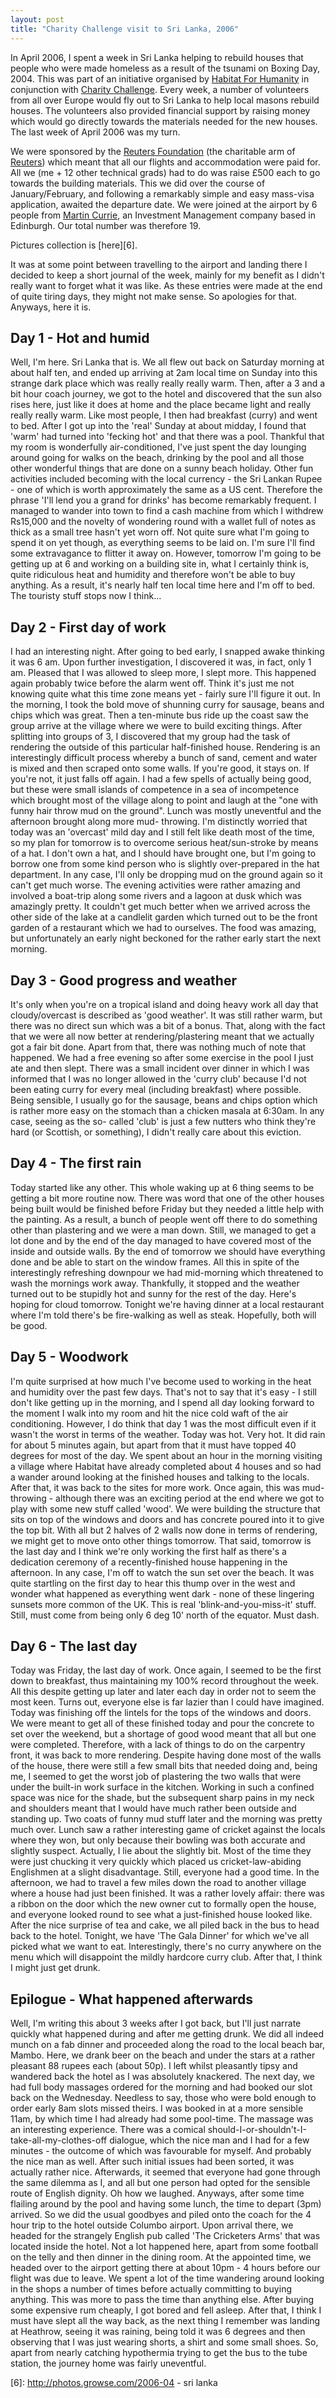 ```yaml
---
layout: post
title: "Charity Challenge visit to Sri Lanka, 2006"
---
```

In April 2006, I spent a week in Sri Lanka helping to rebuild houses that
people who were made homeless as a result of the tsunami on Boxing Day, 2004.
This was part of an initiative organised by [Habitat For Humanity][1] in
conjunction with [Charity Challenge][2]. Every week, a number of volunteers
from all over Europe would fly out to Sri Lanka to help local masons rebuild
houses. The volunteers also provided financial support by raising money which
would go directly towards the materials needed for the new houses. The last
week of April 2006 was my turn.

We were sponsored by the [Reuters Foundation][3] (the charitable arm of
[Reuters][4]) which meant that all our flights and accommodation were paid
for. All we (me + 12 other technical grads) had to do was raise £500 each to
go towards the building materials. This we did over the course of
January/February, and following a remarkably simple and easy mass-visa
application, awaited the departure date. We were joined at the airport by 6
people from [Martin Currie][5], an Investment Management company based in
Edinburgh. Our total number was therefore 19.

Pictures collection is [here][6].

It was at some point between travelling to the airport and landing there I
decided to keep a short journal of the week, mainly for my benefit as I didn't
really want to forget what it was like. As these entries were made at the end
of quite tiring days, they might not make sense. So apologies for that.
Anyways, here it is.

## Day 1 - Hot and humid

Well, I'm here. Sri Lanka that is. We all flew out back on Saturday morning at
about half ten, and ended up arriving at 2am local time on Sunday into this
strange dark place which was really really really warm. Then, after a 3 and a
bit hour coach journey, we got to the hotel and discovered that the sun also
rises here, just like it does at home and the place became light and really
really really warm. Like most people, I then had breakfast (curry) and went to
bed. After I got up into the 'real' Sunday at about midday, I found that
'warm' had turned into 'fecking hot' and that there was a pool. Thankful that
my room is wonderfully air-conditioned, I've just spent the day lounging
around going for walks on the beach, drinking by the pool and all those other
wonderful things that are done on a sunny beach holiday. Other fun activities
included becoming with the local currency - the Sri Lankan Rupee - one of
which is worth approximately the same as a US cent. Therefore the phrase 'I'll
lend you a grand for drinks' has become remarkably frequent. I managed to
wander into town to find a cash machine from which I withdrew Rs15,000 and the
novelty of wondering round with a wallet full of notes as thick as a small
tree hasn't yet worn off. Not quite sure what I'm going to spend it on yet
though, as everything seems to be laid on. I'm sure I'll find some
extravagance to flitter it away on. However, tomorrow I'm going to be getting
up at 6 and working on a building site in, what I certainly think is, quite
ridiculous heat and humidity and therefore won't be able to buy anything. As a
result, it's nearly half ten local time here and I'm off to bed. The touristy
stuff stops now I think...

## Day 2 - First day of work

I had an interesting night. After going to bed early, I snapped awake thinking
it was 6 am. Upon further investigation, I discovered it was, in fact, only 1
am. Pleased that I was allowed to sleep more, I slept more. This happened
again probably twice before the alarm went off. Think it's just me not knowing
quite what this time zone means yet - fairly sure I'll figure it out. In the
morning, I took the bold move of shunning curry for sausage, beans and chips
which was great. Then a ten-minute bus ride up the coast saw the group arrive
at the village where we were to build exciting things. After splitting into
groups of 3, I discovered that my group had the task of rendering the outside
of this particular half-finished house. Rendering is an interestingly
difficult process whereby a bunch of sand, cement and water is mixed and then
scraped onto some walls. If you're good, it stays on. If you're not, it just
falls off again. I had a few spells of actually being good, but these were
small islands of competence in a sea of incompetence which brought most of the
village along to point and laugh at the "one with funny hair throw mud on the
ground". Lunch was mostly uneventful and the afternoon brought along more mud-
throwing. I'm distinctly worried that today was an 'overcast' mild day and I
still felt like death most of the time, so my plan for tomorrow is to overcome
serious heat/sun-stroke by means of a hat. I don't own a hat, and I should
have brought one, but I'm going to borrow one from some kind person who is
slightly over-prepared in the hat department. In any case, I'll only be
dropping mud on the ground again so it can't get much worse. The evening
activities were rather amazing and involved a boat-trip along some rivers and
a lagoon at dusk which was amazingly pretty. It couldn't get much better when
we arrived across the other side of the lake at a candlelit garden which
turned out to be the front garden of a restaurant which we had to ourselves.
The food was amazing, but unfortunately an early night beckoned for the rather
early start the next morning.

## Day 3 - Good progress and weather

It's only when you're on a tropical island and doing heavy work all day that
cloudy/overcast is described as 'good weather'. It was still rather warm, but
there was no direct sun which was a bit of a bonus. That, along with the fact
that we were all now better at rendering/plastering meant that we actually got
a fair bit done. Apart from that, there was nothing much of note that
happened. We had a free evening so after some exercise in the pool I just ate
and then slept. There was a small incident over dinner in which I was informed
that I was no longer allowed in the 'curry club' because I'd not been eating
curry for every meal (including breakfast) where possible. Being sensible, I
usually go for the sausage, beans and chips option which is rather more easy
on the stomach than a chicken masala at 6:30am. In any case, seeing as the so-
called 'club' is just a few nutters who think they're hard (or Scottish, or
something), I didn't really care about this eviction.

## Day 4 - The first rain

Today started like any other. This whole waking up at 6 thing seems to be
getting a bit more routine now. There was word that one of the other houses
being built would be finished before Friday but they needed a little help with
the painting. As a result, a bunch of people went off there to do something
other than plastering and we were a man down. Still, we managed to get a lot
done and by the end of the day managed to have covered most of the inside and
outside walls. By the end of tomorrow we should have everything done and be
able to start on the window frames. All this in spite of the interestingly
refreshing downpour we had mid-morning which threatened to wash the mornings
work away. Thankfully, it stopped and the weather turned out to be stupidly
hot and sunny for the rest of the day. Here's hoping for cloud tomorrow.
Tonight we're having dinner at a local restaurant where I'm told there's be
fire-walking as well as steak. Hopefully, both will be good.

## Day 5 - Woodwork

I'm quite surprised at how much I've become used to working in the heat and
humidity over the past few days. That's not to say that it's easy - I still
don't like getting up in the morning, and I spend all day looking forward to
the moment I walk into my room and hit the nice cold waft of the air
conditioning. However, I do think that day 1 was the most difficult even if it
wasn't the worst in terms of the weather. Today was hot. Very hot. It did rain
for about 5 minutes again, but apart from that it must have topped 40 degrees
for most of the day. We spent about an hour in the morning visiting a village
where Habitat have already completed about 4 houses and so had a wander around
looking at the finished houses and talking to the locals. After that, it was
back to the sites for more work. Once again, this was mud-throwing - although
there was an exciting period at the end where we got to play with some new
stuff called 'wood'. We were building the structure that sits on top of the
windows and doors and has concrete poured into it to give the top bit. With
all but 2 halves of 2 walls now done in terms of rendering, we might get to
move onto other things tomorrow. That said, tomorrow is the last day and I
think we're only working the first half as there's a dedication ceremony of a
recently-finished house happening in the afternoon. In any case, I'm off to
watch the sun set over the beach. It was quite startling on the first day to
hear this thump over in the west and wonder what happened as everything went
dark - none of these lingering sunsets more common of the UK. This is real
'blink-and-you-miss-it' stuff. Still, must come from being only 6 deg 10'
north of the equator. Must dash.

## Day 6 - The last day

Today was Friday, the last day of work. Once again, I seemed to be the first
down to breakfast, thus maintaining my 100% record throughout the week. All
this despite getting up later and later each day in order not to seem the most
keen. Turns out, everyone else is far lazier than I could have imagined. Today
was finishing off the lintels for the tops of the windows and doors. We were
meant to get all of these finished today and pour the concrete to set over the
weekend, but a shortage of good wood meant that all but one were completed.
Therefore, with a lack of things to do on the carpentry front, it was back to
more rendering. Despite having done most of the walls of the house, there were
still a few small bits that needed doing and, being me, I seemed to get the
worst job of plastering the two walls that were under the built-in work
surface in the kitchen. Working in such a confined space was nice for the
shade, but the subsequent sharp pains in my neck and shoulders meant that I
would have much rather been outside and standing up. Two coats of funny mud
stuff later and the morning was pretty much over. Lunch saw a rather
interesting game of cricket against the locals where they won, but only
because their bowling was both accurate and slightly suspect. Actually, I lie
about the slightly bit. Most of the time they were just chucking it very
quickly which placed us cricket-law-abiding Englishmen at a slight
disadvantage. Still, everyone had a good time. In the afternoon, we had to
travel a few miles down the road to another village where a house had just
been finished. It was a rather lovely affair: there was a ribbon on the door
which the new owner cut to formally open the house, and everyone looked round
to see what a just-finished house looked like. After the nice surprise of tea
and cake, we all piled back in the bus to head back to the hotel. Tonight, we
have 'The Gala Dinner' for which we've all picked what we want to eat.
Interestingly, there's no curry anywhere on the menu which will disappoint the
mildly hardcore curry club. After that, I think I might just get drunk.

## Epilogue - What happened afterwards

Well, I'm writing this about 3 weeks after I got back, but I'll just narrate
quickly what happened during and after me getting drunk. We did all indeed
munch on a fab dinner and proceeded along the road to the local beach bar,
Mambo. Here, we drank beer on the beach and under the stars at a rather
pleasant 88 rupees each (about 50p). I left whilst pleasantly tipsy and
wandered back the hotel as I was absolutely knackered. The next day, we had
full body massages ordered for the morning and had booked our slot back on the
Wednesday. Needless to say, those who were bold enough to order early 8am
slots missed theirs. I was booked in at a more sensible 11am, by which time I
had already had some pool-time. The massage was an interesting experience.
There was a comical should-I-or-shouldn't-I-take-all-my-clothes-off dialogue,
which the nice man and I had for a few minutes - the outcome of which was
favourable for myself. And probably the nice man as well. After such initial
issues had been sorted, it was actually rather nice. Afterwards, it seemed
that everyone had gone through the same dilemma as I, and all but one person
had opted for the sensible route of English dignity. Oh how we laughed.
Anyways, after some time flailing around by the pool and having some lunch,
the time to depart (3pm) arrived. So we did the usual goodbyes and piled onto
the coach for the 4 hour trip to the hotel outside Columbo airport. Upon
arrival there, we headed for the strangely English pub called 'The Cricketers
Arms' that was located inside the hotel. Not a lot happened here, apart from
some football on the telly and then dinner in the dining room. At the
appointed time, we headed over to the airport getting there at about 10pm - 4
hours before our flight was due to leave. We spent a lot of the time wandering
around looking in the shops a number of times before actually committing to
buying anything. This was more to pass the time than anything else. After
buying some expensive rum cheaply, I got bored and fell asleep. After that, I
think I must have slept all the way back, as the next thing I remember was
landing at Heathrow, seeing it was raining, being told it was 6 degrees and
then observing that I was just wearing shorts, a shirt and some small shoes.
So, apart from nearly catching hypothermia trying to get the bus to the tube
station, the journey home was fairly uneventful.

   [1]: http://www.habitatforhumanity.org.uk/

   [2]: http://www.charitychallenge.com/

   [3]: http://www.foundation.reuters.com/

   [4]: http://www.reuters.com/

   [5]: http://www.martincurrie.com/

   [6]: http://photos.growse.com/2006-04 - sri lanka

